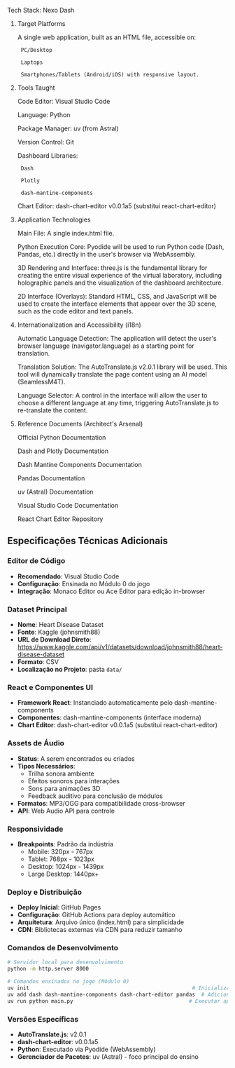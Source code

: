 Tech Stack: Nexo Dash
1. Target Platforms

    A single web application, built as an HTML file, accessible on:

        PC/Desktop

        Laptops

        Smartphones/Tablets (Android/iOS) with responsive layout.

2. Tools Taught

    Code Editor: Visual Studio Code

    Language: Python

    Package Manager: uv (from Astral)

    Version Control: Git

    Dashboard Libraries:

        Dash

        Plotly

        dash-mantine-components

    Chart Editor: dash-chart-editor v0.0.1a5 (substitui react-chart-editor)

3. Application Technologies

    Main File: A single index.html file.

    Python Execution Core: Pyodide will be used to run Python code (Dash, Pandas, etc.) directly in the user's browser via WebAssembly.

    3D Rendering and Interface: three.js is the fundamental library for creating the entire visual experience of the virtual laboratory, including holographic panels and the visualization of the dashboard architecture.

    2D Interface (Overlays): Standard HTML, CSS, and JavaScript will be used to create the interface elements that appear over the 3D scene, such as the code editor and text panels.

4. Internationalization and Accessibility (i18n)

    Automatic Language Detection: The application will detect the user's browser language (navigator.language) as a starting point for translation.

    Translation Solution: The AutoTranslate.js v2.0.1 library will be used. This tool will dynamically translate the page content using an AI model (SeamlessM4T).

    Language Selector: A control in the interface will allow the user to choose a different language at any time, triggering AutoTranslate.js to re-translate the content.

5. Reference Documents (Architect's Arsenal)

    Official Python Documentation

    Dash and Plotly Documentation

    Dash Mantine Components Documentation

    Pandas Documentation

    uv (Astral) Documentation

    Visual Studio Code Documentation

    React Chart Editor Repository

## Especificações Técnicas Adicionais

### Editor de Código
- **Recomendado**: Visual Studio Code
- **Configuração**: Ensinada no Módulo 0 do jogo
- **Integração**: Monaco Editor ou Ace Editor para edição in-browser

### Dataset Principal
- **Nome**: Heart Disease Dataset
- **Fonte**: Kaggle (johnsmith88)
- **URL de Download Direto**: https://www.kaggle.com/api/v1/datasets/download/johnsmith88/heart-disease-dataset
- **Formato**: CSV
- **Localização no Projeto**: pasta `data/`

### React e Componentes UI
- **Framework React**: Instanciado automaticamente pelo dash-mantine-components
- **Componentes**: dash-mantine-components (interface moderna)
- **Chart Editor**: dash-chart-editor v0.0.1a5 (substitui react-chart-editor)

### Assets de Áudio
- **Status**: A serem encontrados ou criados
- **Tipos Necessários**: 
  - Trilha sonora ambiente
  - Efeitos sonoros para interações
  - Sons para animações 3D
  - Feedback auditivo para conclusão de módulos
- **Formatos**: MP3/OGG para compatibilidade cross-browser
- **API**: Web Audio API para controle

### Responsividade
- **Breakpoints**: Padrão da indústria
  - Mobile: 320px - 767px
  - Tablet: 768px - 1023px  
  - Desktop: 1024px - 1439px
  - Large Desktop: 1440px+

### Deploy e Distribuição
- **Deploy Inicial**: GitHub Pages
- **Configuração**: GitHub Actions para deploy automático
- **Arquitetura**: Arquivo único (index.html) para simplicidade
- **CDN**: Bibliotecas externas via CDN para reduzir tamanho

### Comandos de Desenvolvimento
```bash
# Servidor local para desenvolvimento
python -m http.server 8000

# Comandos ensinados no jogo (Módulo 0)
uv init                                                    # Inicializar projeto Python
uv add dash dash-mantine-components dash-chart-editor pandas  # Adicionar dependências principais
uv run python main.py                                     # Executar aplicação Dash
```

### Versões Específicas
- **AutoTranslate.js**: v2.0.1
- **dash-chart-editor**: v0.0.1a5
- **Python**: Executado via Pyodide (WebAssembly)
- **Gerenciador de Pacotes**: uv (Astral) - foco principal do ensino